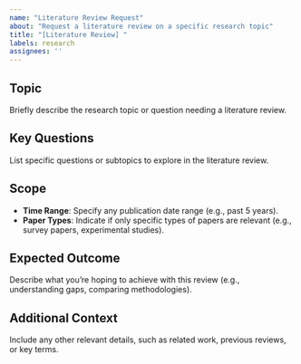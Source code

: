 ```yaml
---
name: "Literature Review Request"
about: "Request a literature review on a specific research topic"
title: "[Literature Review] "
labels: research
assignees: ''
---
```


## Topic
Briefly describe the research topic or question needing a literature review.

## Key Questions
List specific questions or subtopics to explore in the literature review.

## Scope
- **Time Range**: Specify any publication date range (e.g., past 5 years).
- **Paper Types**: Indicate if only specific types of papers are relevant (e.g., survey papers, experimental studies).

## Expected Outcome
Describe what you’re hoping to achieve with this review (e.g., understanding gaps, comparing methodologies).

## Additional Context
Include any other relevant details, such as related work, previous reviews, or key terms.
